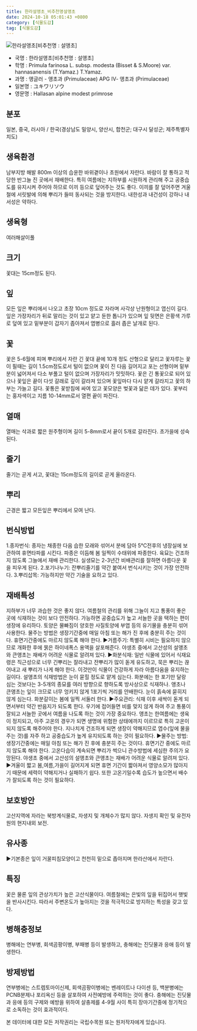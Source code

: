 ```yaml
---
title: 한라설앵초_비추천명설앵초
date: 2024-10-18 05:01:43 +0800
category: [식물도감]
tag: [식물도감]
---
```




![한라설앵초[비추천명 : 설앵초]](/fileUpload/plants/basic/Primulaceae/Primula/17014/1_th2.JPG)
- 국명 : 한라설앵초[비추천명 : 설앵초]
- 학명 : Primula farinosa L. subsp. modesta (Bisset & S.Moore) var. hannasanensis (T.Yamaz.) T.Yamaz.
- 과명 : 앵글러 - 앵초과 (Primulaceae) APG Ⅳ- 앵초과 (Primulaceae)
- 일본명 : ユキワリソウ
- 영문명 : Hallasan alpine modest primrose


## 분포
일본, 중국, 러시아 / 한국(경상남도 밀양시, 양산시, 합천군; 대구시 달성군; 제주특별자치도) 
## 생육환경
남부지방 해발 800m 이상의 습윤한 바위곁이나 초원에서 자란다.바람이 잘 통하고 적당한 반그늘 진 곳에서 재배한다. 특히 여름에는 지하부를 시원하게 관리해 주고 공중습도를 유지시켜 주어야 하므로 이끼 등으로 덮어주는 것도 좋다. 이끼를 잘 덮어주면 겨울철에 서릿발에 의해 뿌리가 들떠 동사되는 것을 방지한다. 내한성과 내건성이 강하나 내서성은 약하다.
## 생육형
여러해살이풀 
## 크기
꽃대는 15cm정도 된다.
## 잎
모든 잎은 뿌리에서 나오고 초장 10cm 정도로 자라며 사각상 난원형이고 엽신이 길다. 잎은 가장자리가 뒤로 말리는 것이 있고 얕고 둔한 톱니가 있으며 잎 뒷면은 은황색 가루로 덮여 있고 밑부분이 갑자기 좁아져서 엽병으로 흘러 좁은 날개로 된다.
## 꽃
꽃은 5-6월에 피며 뿌리에서 자란 긴 꽃대 끝에 10개 정도 산형으로 달리고 꽃자루는 꽃이 필때는 길이 1.5cm정도로서 털이 없으며 꽃이 진 다음 길어지고 포는 선형이며 밑부분이 넓어져서 다소 부풀고 털이 없으며 가장자리가 밋밋하다. 꽃은 긴 통꽃으로 되어 있으나 꽃잎은 끝이 다섯 갈래로 깊이 갈라져 있으며 꽃잎마다 다시 얕게 갈라지고 꽃의 하부는 가늘고 길다. 꽃통은 꽃받침에 싸여 있고 꽃모양은 벚꽃과 닮은 데가 있다. 꽃부리는 홍자색이고 지름 10-14mm로서 열편 끝이 파진다.
## 열매
열매는 삭과로 짧은 원주형이며 길이 5-8mm로서 끝이 5개로 갈라진다. 초가을에 성숙된다.
## 줄기
줄기는 곧게 서고, 꽃대는 15cm정도의 길이로 곧게 올라온다.
## 뿌리
근경은 짧고 모든잎은 뿌리에서 모여 난다.
## 번식방법
1.종자번식: 종자는 채종한 다음 습한 모래와 섞어서 분에 담아 5℃전후의 냉장실에 보관하여 휴면타파를 시킨다. 파종은 이듬해 봄 일찍이 수태위에 파종한다. 육묘는 건조하지 않도록 그늘에서 재배 관리한다. 실생묘는 2-3년간 비배관리를 잘하면 아름다운 꽃을 피우게 된다.2.포기나누기: 잔뿌리줄기를 약간 붙여서 번식시키는 것이 가장 안전하다.3.뿌리삽목:  가능하지만 약간 기술을 요하고 있다.
## 재배특성
지하부가 너무 과습한 것은 좋지 않다. 여름철의 관리를 위해 그늘이 지고 통풍이 좋은 곳에 식재하는 것이 보다 안전하다. 가능하면 공중습도가 높고 서늘한 곳을 택하는 편이 생장에 유리하다. 토양은 물빠짐이 양호한 사질토양에 부엽 등의 유기물을 충분히 섞어 사용한다. 물주는 방법은 생장기간중에 매일 아침 또는 해가 진 후에 충분히 주는 것이다. 휴면기간중에도 마르지 않도록 해야 한다. ▶거름주기: 특별히 시비는 필요하지 않으므로 개화한 후에 묽은 하이네폭스 용액을 살포해준다. 야생초 중에서 고산성의 설앵초와 큰앵초는 재배가 어려운 식물로 알려져 있다.▶화분식재: 일반 식물에 있어서 식재요령은 직근성으로 너무 긴뿌리는 잘라내고 잔뿌리가 많이 돋게 유도하고, 묵은 뿌리는 끊어내고 새 뿌리가 나게 해야 한다. 이것만이 식물이 건강하게 자라 아름다움을 유지하는 길이다. 설앵초의 식재방법은 눈이 묻힐 정도로 얕게 심는다. 화분에는 한 포기만 달랑 심는 것보다는 3-5개의 종묘를 여러 방향으로 향하도록 방사상으로 식재하나.  앵초나 큰앵초는 잎이 크므로 너무 엉키지 않게 1포기씩 거리를 안배한다. 눈이 흙속에 묻히지 않게 심는다. 화분갈이는 봄에 일찍 서둘러 한다. ▶주요관리: 식재 이후 새싹이 돋게 되면서부터 약간 반음지가 되도록 한다. 우기에 접어들면 비를 맞지 않게 하여 주고 통풍이 잘되고 서늘한 곳에서 여름을 나도록 하는 것이 가장 중요하다.  앵초는 한여름에는 생육이 정지되고, 아주 고온의 경우가 되면 생명에 위험한 상태에까지 이르므로 특히 고온이 되지 않도록 해주어야 한다. 지나치게 건조하게 되면 생장이 약해지므로 엽수(잎에 물을 주는 것)를 자주 하고 공중습도가 높게 유지되도록 하는 것이 필요하다. ▶물주는 방법: 생장기간중에는 매일 아침 또는 해가 진 후에 충분히 주는 것이다. 휴면기간 중에도 마르지 않도록 해야 한다. 고온다습이 계속되면 뿌리가 썩으니 관수방법에 세심한 주의가 요망된다.  야생초 중에서 고산성의 설앵초와 큰앵초는 재배가 어려운 식물로 알려져 있다. ▶겨울이 짧고 봄,여름,가을이 길어지게 되면 휴면 기간이 짧아져서 영양소모가 많아지기 때문에 세력이 약해지거나 실패하기 쉽다. 또한 고온기일수록 습도가 높으면서 배수가 잘되도록 하는 것이 필요하다.
## 보호방안
고산지역에 자라는 북방계식물로, 자생지 및 개체수가 많지 않다. 자생지 확인 및 유전자원의 현지내외 보전.
## 유사종
▶기본종은 잎이 거꿀피침모양이고 천천히 밑으로 좁아지며 한라산에서 자란다.
## 특징
꽃은 물론 잎의 관상가치가 높은 고산식물이다. 여름철에는 은빛의 잎을 뒤집어서 햇빛을 반사시킨다. 따라서 주변온도가 높아지는 것을 적극적으로 방지하는 특성을 갖고 있다.
## 병해충정보
병해에는 연부병, 회색곰팡이병, 부패병 등이 발생하고, 충해에는 진딧물과 응애 등이 발생한다.
## 방제방법
연부병에는 스트렙토마이신제, 회색곰팡이병에는 벤레이트나 다이센 등, 백분병에는 PCNB분제나 포리옥신 등을 살포하여 사전예방에 주력하는 것이 좋다. 충해에는 진딧물과 응애 등의 구제와 예방을 위하여 살충제를 4-9월 사이 특히 장마기간중에 정기적으로 소독하는 것이 효과적이다.






본 데이터에 대한 모든 저작권리는 국립수목원 또는 원저작자에게 있습니다.
